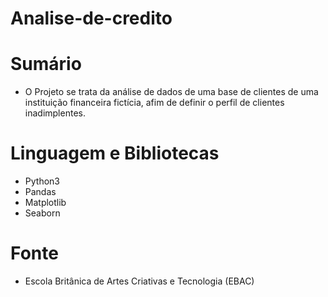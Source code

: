 # Analise-de-credito

# Sumário
- O Projeto se trata da análise de dados de uma base de clientes de uma instituição financeira fictícia, afim de definir o perfil de clientes inadimplentes.

# Linguagem e Bibliotecas
- Python3
- Pandas
- Matplotlib
- Seaborn

# Fonte
- Escola Britânica de Artes Criativas e Tecnologia (EBAC)
